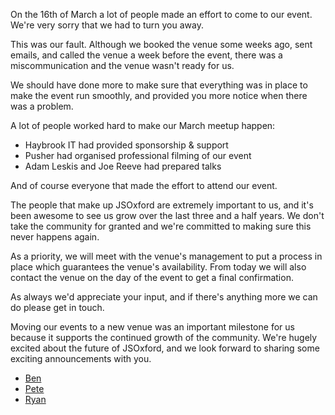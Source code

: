 On the 16th of March a lot of people made an effort to come to our event.  We're very sorry that we had to turn you away.

This was our fault. Although we booked the venue some weeks ago, sent emails, and called the venue a week before the event, there was a miscommunication and the venue wasn't ready for us.

We should have done more to make sure that everything was in place to make the event run smoothly, and provided you more notice when there was a problem.

A lot of people worked hard to make our March meetup happen:
 * Haybrook IT had provided sponsorship & support
 * Pusher had organised professional filming of our event
 * Adam Leskis and Joe Reeve had prepared talks

And of course everyone that made the effort to attend our event.

The people that make up JSOxford are extremely important to us, and it's been awesome to see us grow over the last three and a half years.  We don't take the community for granted and we're committed to making sure this never happens again.

As a priority, we will meet with the venue's management to put a process in place which guarantees the venue's availability. From today we will also contact the venue on the day of the event to get a final confirmation.

As always we'd appreciate your input, and if there's anything more we can do please get in touch.

Moving our events to a new venue was an important milestone for us because it supports the continued growth of the community.  We're hugely excited about the future of JSOxford, and we look forward to sharing some exciting announcements with you.

- [Ben](https://twitter.com/benjaminbenben)
- [Pete](https://twitter.com/peterjwest)
- [Ryan](https://twitter.com/spikeheap)
